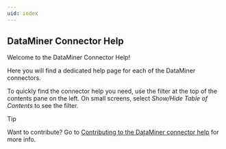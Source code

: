 ```yaml
---
uid: index
---
```


## DataMiner Connector Help

Welcome to the DataMiner Connector Help!

Here you will find a dedicated help page for each of the DataMiner connectors.

To quickly find the connector help you need, use the filter at the top of the contents pane on the left. On small screens, select *Show/Hide Table of Contents* to see the filter.

> [!TIP]
> Want to contribute? Go to [Contributing to the DataMiner connector help](xref:contributing_connectors) for more info.
